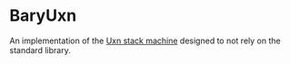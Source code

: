 # BaryUxn

An implementation of the [Uxn stack machine](https://wiki.xxiivv.com/site/uxn.html)
designed to not rely on the standard library.
